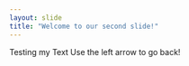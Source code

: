 ```yaml
---
layout: slide
title: "Welcome to our second slide!"
---
```

Testing my Text
Use the left arrow to go back!
